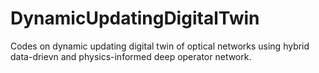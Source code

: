 # DynamicUpdatingDigitalTwin
Codes on dynamic updating digital twin of optical networks using hybrid data-drievn and physics-informed deep operator network.
